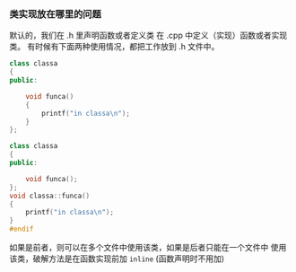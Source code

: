 ﻿
### 类实现放在哪里的问题

默认的，我们在 .h 里声明函数或者定义类
在 .cpp 中定义（实现）函数或者实现类。
有时候有下面两种使用情况，都把工作放到 .h 文件中。
  
```cpp
class classa
{
public:

    void funca()
    {
        printf("in classa\n");
    }
};

class classa
{
public:

    void funca();
};
void classa::funca()
{
    printf("in classa\n");
}
#endif
```
如果是前者，则可以在多个文件中使用该类，如果是后者只能在一个文件中 使用该类，破解方法是在函数实现前加 `inline` (函数声明时不用加)
